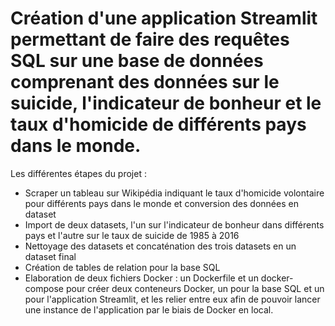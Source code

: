 # Création d'une application Streamlit permettant de faire des requêtes SQL sur une base de données comprenant des données sur le suicide, l'indicateur de bonheur et le taux d'homicide de différents pays dans le monde. 

Les différentes étapes du projet : 
- Scraper un tableau sur Wikipédia indiquant le taux d'homicide volontaire pour différents pays dans le monde et conversion des données en dataset
- Import de deux datasets, l'un sur l'indicateur de bonheur dans différents pays et l'autre sur le taux de suicide de 1985 à 2016
- Nettoyage des datasets et concaténation des trois datasets en un dataset final
- Création de tables de relation pour la base SQL
- Elaboration de deux fichiers Docker : un Dockerfile et un docker-compose pour créer deux conteneurs Docker, un pour la base SQL et un pour l'application Streamlit, et les relier entre
eux afin de pouvoir lancer une instance de l'application par le biais de Docker en local. 

